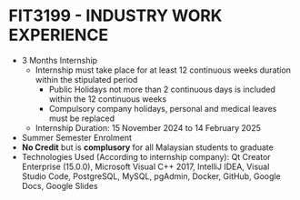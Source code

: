 # FIT3199 - INDUSTRY WORK EXPERIENCE
- 3 Months Internship
  - Internship must take place for at least 12 continuous weeks duration within the stipulated period
    - Public Holidays not more than 2 continuous days is included within the 12 continuous weeks
    - Compulsory company holidays, personal and medical leaves must be replaced
  - Internship Duration: 15 November 2024 to 14 February 2025
- Summer Semester Enrolment
- **No Credit** but is **complusory** for all Malaysian students to graduate
- Technologies Used (According to internship company): Qt Creator Enterprise (15.0.0), Microsoft Visual C++ 2017, IntelliJ IDEA, Visual Studio Code, PostgreSQL, MySQL, pgAdmin, Docker, GitHub, Google Docs, Google Slides
